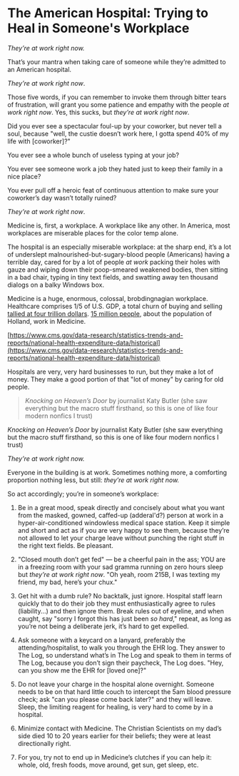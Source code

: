 # The American Hospital: Trying to Heal in Someone's Workplace

*They’re at work right now.*


That’s your mantra when taking care of someone while they’re admitted to an American hospital.


*They’re at work right now*.


Those five words, if you can remember to invoke them through bitter tears of frustration, will grant you some patience and empathy with the people *at work right now*. Yes, this sucks, but *they’re at work right now*.


Did you ever see a spectacular foul-up by your coworker, but never tell a soul, because "well, the custie doesn’t work here, I gotta spend 40% of my life with [coworker]?"


You ever see a whole bunch of useless typing at your job?


You ever see someone work a job they hated just to keep their family in a nice place?


You ever pull off a heroic feat of continuous attention to make sure your coworker’s day wasn’t totally ruined?


*They’re at work right now*.


Medicine is, first, a workplace. A workplace like any other. In America, most workplaces are miserable places for the color temp alone.


The hospital is an especially miserable workplace: at the sharp end, it’s a lot of underslept malnourished-but-sugary-blood people (Americans) having a terrible day, cared for by a lot of people *at work* packing their holes with gauze and wiping down their poop-smeared weakened bodies, then sitting in a bad chair, typing in tiny text fields, and swatting away ten thousand dialogs on a balky Windows box.


Medicine is a huge, enormous, colossal, brobdingnagian workplace. Healthcare comprises 1/5 of U.S. GDP, a total churn of buying and selling [tallied at four trillion dollars](https://www.imf.org/en/Publications/WEO/weo-database/2023/October/weo-report?c=512,914,612,171,614,311,213,911,314,193,122,912,313,419,513,316,913,124,339,638,514,218,963,616,223,516,918,748,618,624,522,622,156,626,628,228,924,233,632,636,634,238,662,960,423,935,128,611,321,243,248,469,253,642,643,939,734,644,819,172,132,646,648,915,134,652,174,328,258,656,654,336,263,268,532,944,176,534,536,429,433,178,436,136,343,158,439,916,664,826,542,967,443,917,544,941,446,666,668,672,946,137,546,674,676,548,556,678,181,867,682,684,273,868,921,948,943,686,688,518,728,836,558,138,196,278,692,694,962,142,449,564,565,283,853,288,293,566,964,182,359,453,968,922,714,862,135,716,456,722,942,718,724,576,936,961,813,726,199,733,184,524,361,362,364,732,366,144,146,463,528,923,738,578,537,742,866,369,744,186,925,869,746,926,466,112,111,298,927,846,299,582,487,474,754,698,&s=NGDPD,&sy=2021&ey=2028&ssm=0&scsm=1&scc=0&ssd=1&ssc=0&sic=0&sort=country&ds=.&br=1). [15 million people](https://www.bls.gov/spotlight/2023/healthcare-occupations-in-2022/home.htm), about the population of Holland, work in Medicine.


[https://www.cms.gov/data-research/statistics-trends-and-reports/national-health-expenditure-data/historical](https://www.cms.gov/data-research/statistics-trends-and-reports/national-health-expenditure-data/historical)


Hospitals are very, very hard businesses to run, but they make a lot of money. They make a good portion of that "lot of money" by caring for old people.


> *Knocking on Heaven’s Door* by journalist Katy Butler (she saw everything but the macro stuff firsthand, so this is one of like four modern nonfics I trust)


*Knocking on Heaven’s Door* by journalist Katy Butler (she saw everything but the macro stuff firsthand, so this is one of like four modern nonfics I trust)


*They’re at work right now.*


Everyone in the building is at work. Sometimes nothing more, a comforting proportion nothing less, but still: *they’re at work right now.*


So act accordingly; you’re in someone’s workplace:


1. Be in a great mood, speak directly and concisely about what you want from the masked, gowned, caffed-up (adderal'd?) person at work in a hyper-air-conditioned windowless medical space station. Keep it simple and short and act as if you are very happy to see them, because they’re not allowed to let your charge leave without punching the right stuff in the right text fields. Be pleasant.

1. "Closed mouth don’t get fed" — be a cheerful pain in the ass; YOU are in a freezing room with your sad gramma running on zero hours sleep but *they’re at work right now*. "Oh yeah, room 215B, I was texting my friend, my bad, here’s your chux."

1. Get hit with a dumb rule? No backtalk, just ignore. Hospital staff learn quickly that to do their job they must enthusiastically agree to rules (liability...) and then ignore them. Break rules out of eyeline, and when caught, say "sorry I forgot this has just been *so hard*," repeat, as long as you’re not being a deliberate jerk, it’s hard to get expelled.

1. Ask someone with a keycard on a lanyard, preferably the attending/hospitalist, to walk you through the EHR log. They answer to The Log, so understand what’s in The Log and speak to them in terms of The Log, because you don’t sign their paycheck, The Log does. "Hey, can you show me the EHR for [loved one]?"

1. Do not leave your charge in the hospital alone overnight. Someone needs to be on that hard little couch to intercept the 5am blood pressure check; ask "can you please come back later?" and they will leave. Sleep, the limiting reagent for healing, is very hard to come by in a hospital.

1. Minimize contact with Medicine. The Christian Scientists on my dad’s side died 10 to 20 years earlier for their beliefs; they were at least directionally right.

1. For you, try not to end up in Medicine’s clutches if you can help it: whole, old, fresh foods, move around, get sun, get sleep, etc.
